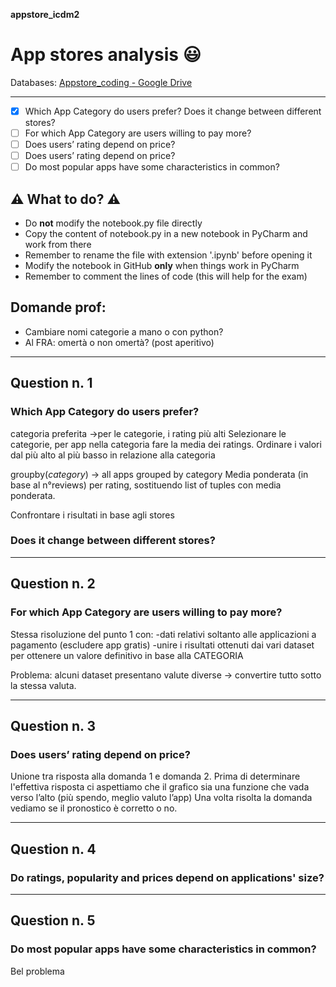**appstore_icdm2**
# App stores analysis :smiley:
Databases:
[Appstore_coding - Google Drive](https://drive.google.com/drive/folders/1WpJfuIUlIh2z5hbM_b9GL8sOLfwKgE_n?usp=sharing)
___

- [x] Which App Category do users prefer? Does it change between different stores?
- [ ] For which App Category are users willing to pay more?
- [ ] Does users’ rating depend on price?
- [ ] Does users’ rating depend on price?
- [ ] Do most popular apps have some characteristics in common?

## ⚠️ What to do? ⚠️
- Do **not** modify the notebook.py file directly
- Copy the content of notebook.py in a new notebook in PyCharm and work from there
- Remember to rename the file with extension '.ipynb' before opening it
- Modify the notebook in GitHub **only** when things work in PyCharm
- Remember to comment the lines of code (this will help for the exam)

## Domande prof:
- Cambiare nomi categorie a mano o con python?
- Al FRA: omertà o non omertà? (post aperitivo)
___
  
## Question n. 1
### Which App Category do users prefer?

categoria preferita ->per le categorie, i rating più alti
Selezionare le categorie, per app nella categoria fare la media dei ratings. Ordinare i valori dal più alto al più basso in relazione alla categoria

groupby(*category*) -> all apps grouped by category
Media ponderata (in base al n°reviews) per rating, sostituendo list of tuples con media ponderata.

Confrontare i risultati in base agli stores
### Does it change between different stores?

___
## Question n. 2
### For which App Category are users willing to pay more?

Stessa risoluzione del punto 1 con:
-dati relativi soltanto alle applicazioni a pagamento (escludere app gratis)
-unire i risultati ottenuti dai vari dataset per ottenere un valore definitivo in base alla CATEGORIA 

Problema: alcuni dataset presentano valute diverse -> convertire tutto sotto la stessa valuta.
___
## Question n. 3
### Does users’ rating depend on price?

Unione tra risposta alla domanda 1 e domanda 2.
Prima di determinare l'effettiva risposta ci aspettiamo che il grafico sia una funzione che vada verso l’alto (più spendo, meglio valuto l’app)
Una volta risolta la domanda vediamo se il pronostico è corretto o no.

___
## Question n. 4
### Do ratings, popularity and prices depend on applications' size?

___
## Question n. 5
### Do most popular apps have some characteristics in common?

Bel problema





